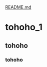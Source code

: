 [README.md](https://github.com/FK-satoakira/tohoho_1/files/6982324/README.md)
# tohoho_1
##  tohoho
### tohoho
